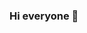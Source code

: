 ### Hi everyone 👋

<!--
**LathikaDevraj/LathikaDevraj** is a ✨ _special_ ✨ repository because its `README.md` (this file) appears on your GitHub profile.
[![Gmail Badge](https://img.shields.io/badge/-lathikadevraj@gmail.com-c14438?style=flat-square&logo=Gmail&logoColor=white&link=mailto:lathikadevraj@gmail.com)](mailto:lathikadevraj@gmail.com)

I am Lathika , and I am a computerscience undergraduate student. I recently learnt about Open Source and have been looking forward to projects i find interesting.

- 🔭 I am currently learning full stack web development.
- 🌱 I’m comfortable with programming in C++, C, and Python.
- ⚡ I love solving puzzles.

-->
